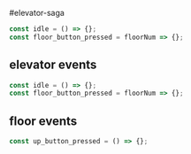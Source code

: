 #elevator-saga

```js
const idle = () => {};
const floor_button_pressed = floorNum => {};
```

## elevator events

```js
const idle = () => {};
const floor_button_pressed = floorNum => {};
```

## floor events

```js
const up_button_pressed = () => {};
```
